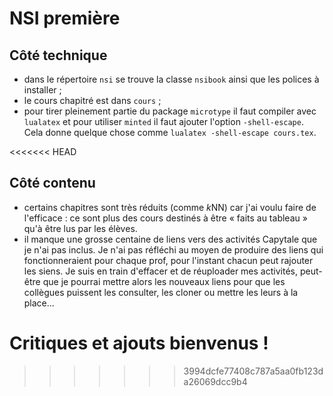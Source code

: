 # NSI première

## Côté technique
- dans le répertoire `nsi` se trouve la classe `nsibook` ainsi que les polices à installer ;
- le cours chapitré est dans `cours` ;
- pour tirer pleinement partie du package `microtype` il faut compiler avec `lualatex` et pour utiliser `minted` il faut ajouter l'option `-shell-escape`. Cela donne quelque chose comme `lualatex -shell-escape cours.tex`.


<<<<<<< HEAD
## Côté contenu
- certains chapitres sont très réduits (comme $k$NN) car j'ai voulu faire de l'efficace : ce sont plus des cours destinés à être « faits au tableau » qu'à être lus par les élèves.
- il manque une grosse centaine de liens vers des activités Capytale que je n'ai pas inclus. Je n'ai pas réfléchi au moyen de produire des liens qui fonctionneraient pour chaque prof, pour l'instant chacun peut rajouter les siens. Je suis en train d'effacer et de réuploader mes activités, peut-être que je pourrai mettre alors les nouveaux liens pour que les collègues puissent les consulter, les cloner ou mettre les leurs à la place...

Critiques et ajouts bienvenus !
=======
>>>>>>> 3994dcfe77408c787a5aa0fb123da26069dcc9b4
